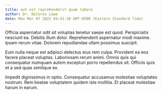 ```yaml
---
title: aut est reprehenderit quam labore
author: Dr. Delores Lowe
date: Mon Mar 07 2022 04:41:38 GMT-0500 (Eastern Standard Time)
---
```

Officia aspernatur odit sit voluptas tenetur saepe est quod. Perspiciatis nesciunt ea. Debitis illum dolor. Reprehenderit aspernatur modi maxime. Ipsam rerum vitae. Dolorem repudiandae ullam possimus suscipit.

 Eum nulla neque est adipisci delectus eius rem culpa. Provident ea eos facere placeat voluptas. Laboriosam rerum animi. Omnis quis qui consequatur numquam autem excepturi porro repellendus sit. Officiis quis et a sed quas similique ex.

 Impedit dignissimos in optio. Consequatur accusamus molestiae voluptates nostrum. Rem beatae voluptatem quidem iste mollitia. Et placeat molestiae harum in earum.